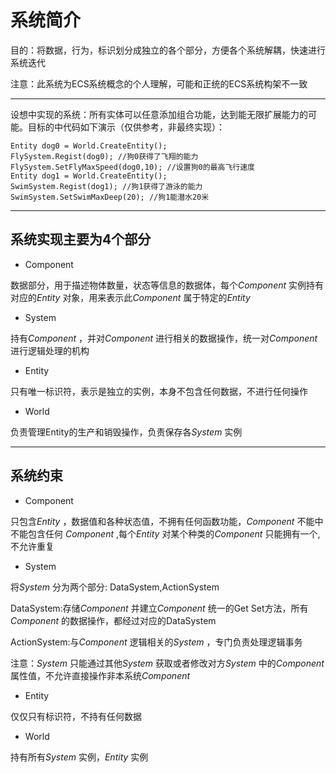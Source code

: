 # 系统简介 #

目的：将数据，行为，标识划分成独立的各个部分，方便各个系统解耦，快速进行系统迭代

注意：此系统为ECS系统概念的个人理解，可能和正统的ECS系统构架不一致

---
设想中实现的系统：所有实体可以任意添加组合功能，达到能无限扩展能力的可能。目标的中代码如下演示（仅供参考，非最终实现）：

    Entity dog0 = World.CreateEntity();
    FlySystem.Regist(dog0); //狗0获得了飞翔的能力
    FlySystem.SetFlyMaxSpeed(dog0,10); //设置狗0的最高飞行速度
    Entity dog1 = World.CreateEntity();
    SwimSystem.Regist(dog1); //狗1获得了游泳的能力
    SwimSystem.SetSwimMaxDeep(20); //狗1能潜水20米

---
系统实现主要为4个部分
---

- Component

数据部分，用于描述物体数量，状态等信息的数据体，每个*Component* 实例持有对应的*Entity* 对象，用来表示此*Component* 属于特定的*Entity* 

- System

持有*Component* ，并对*Component* 进行相关的数据操作，统一对*Component* 进行逻辑处理的机构

- Entity

只有唯一标识符，表示是独立的实例，本身不包含任何数据，不进行任何操作

- World

负责管理Entity的生产和销毁操作，负责保存各*System* 实例

---
**系统约束**
---
- Component

只包含*Entity* ，数据值和各种状态值，不拥有任何函数功能，*Component* 不能中不能包含任何 *Component* ,每个*Entity* 对某个种类的*Component* 只能拥有一个,不允许重复

- System

将*System* 分为两个部分: DataSystem,ActionSystem

DataSystem:存储*Component* 并建立*Component* 统一的Get Set方法，所有*Component* 的数据操作，都经过对应的DataSystem

ActionSystem:与*Component* 逻辑相关的*System* ，专门负责处理逻辑事务

注意：*System* 只能通过其他*System* 获取或者修改对方*System* 中的*Component* 属性值，不允许直接操作非本系统*Component* 

- Entity

仅仅只有标识符，不持有任何数据

- World

持有所有*System* 实例，*Entity* 实例
